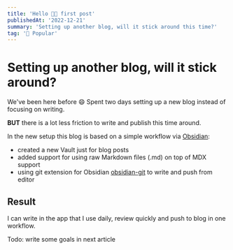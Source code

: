 ```yaml
---
title: 'Hello 👋🏼 first post'
publishedAt: '2022-12-21'
summary: 'Setting up another blog, will it stick around this time?'
tag: '🚀 Popular'
---
```


# Setting up another blog, will it stick around?

We've been here before 😄
Spent two days setting up a new blog instead of focusing on writing.

**BUT** there is a lot less friction to write and publish this time around.

In the new setup this blog is based on a simple workflow via [Obsidian](https://obsidian.md):
- created a new Vault just for blog posts
- added support for using raw Markdown files (.md) on top of MDX support
- using git extension for Obsidian [obsidian-git](https://github.com/denolehov/obsidian-git) to write and push from editor

## Result 
I can write in the app that I use daily, review quickly and push to blog in one workflow.

Todo: write some goals in next article
